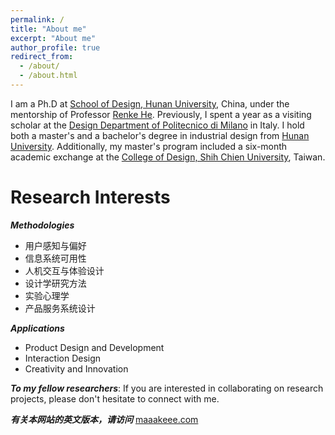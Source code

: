 ```yaml
---
permalink: /
title: "About me"
excerpt: "About me"
author_profile: true
redirect_from: 
  - /about/
  - /about.html
---
```



I am a Ph.D at [School of Design, Hunan University](http://design.hnu.edu.cn/), China, under the mentorship of Professor [Renke He](http://design.hnu.edu.cn/info/1023/2729.htm). Previously, I spent a year as a visiting scholar at the [Design Department of Politecnico di Milano](http://www.dipartimentodesign.polimi.it/en/) in Italy. I hold both a master's and a bachelor's degree in industrial design from [Hunan University](http://www.hnu.edu.cn/). Additionally, my master's program included a six-month academic exchange at the [College of Design, Shih Chien University](http://www.scdesign.usc.edu.tw/), Taiwan.


Research Interests
======

***Methodologies***

* 用户感知与偏好
* 信息系统可用性
* 人机交互与体验设计
* 设计学研究方法
* 实验心理学
* 产品服务系统设计


***Applications***

* Product Design and Development
* Interaction Design
* Creativity and Innovation


***To my fellow researchers***: If you are interested in collaborating on research projects, please don't hesitate to connect with me.

***有关本网站的英文版本，请访问*** [maaakeee.com](https://maaakeee.com//)
